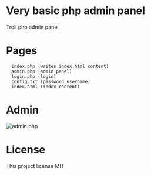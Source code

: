 # Very basic php admin panel
Troll php admin panel

# Pages
```
  index.php (writes index.html content)
  admin.php (admin panel)
  login.php (login)
  config.txt (password username)
  index.html (index content)
```
# Admin
![admin.php](https://user-images.githubusercontent.com/15075759/28488865-e582b870-6ebc-11e7-955e-98af5f6fa4fd.png)

# License
This project license MIT
